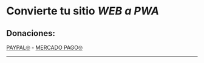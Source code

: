 # Convierte tu sitio **_WEB a PWA_**

## Donaciones:

[PAYPAL🤓](https://paypal.me/mepm86) - [MERCADO PAGO🤓](https://mpago.la/2F75hNt)

---